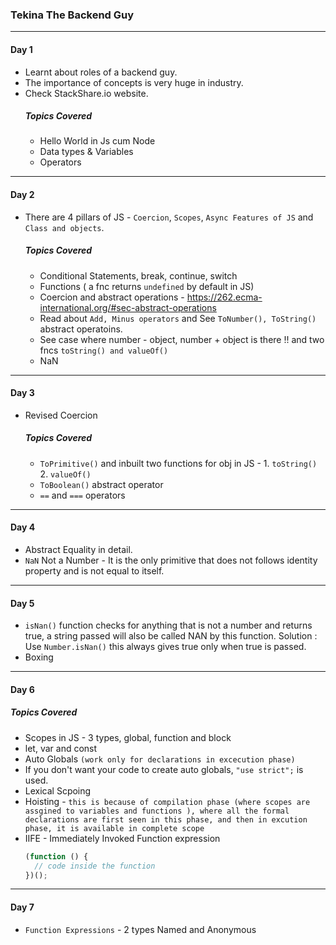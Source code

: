 ### Tekina The Backend Guy

---

#### Day 1

- Learnt about roles of a backend guy.
- The importance of concepts is very huge in industry.
- Check StackShare.io website.
  ##### Topics Covered
  - Hello World in Js cum Node
  - Data types & Variables
  - Operators

---

#### Day 2

- There are 4 pillars of JS - `Coercion`, `Scopes`, `Async Features of JS` and` Class and objects`.

  ##### Topics Covered

  - Conditional Statements, break, continue, switch
  - Functions ( a fnc returns `undefined` by default in JS)
  - Coercion and abstract operations - https://262.ecma-international.org/#sec-abstract-operations
  - Read about `Add, Minus operators` and See `ToNumber(), ToString()` abstract operatoins.
  - See case where number - object, number + object is there !! and two fncs `toString() and valueOf()`
  - NaN

---

#### Day 3

- Revised Coercion

  ##### Topics Covered

  - `ToPrimitive()` and inbuilt two functions for obj in JS - 1. `toString()` 2. `valueOf()`
  - `ToBoolean()` abstract operator
  - `==` and `===` operators

---

#### Day 4

- Abstract Equality in detail.
- `NaN` Not a Number - It is the only primitive that does not follows identity property and is not equal to itself.

---

#### Day 5

- `isNan()` function checks for anything that is not a number and returns true, a string passed will also be called NAN by this function.
  Solution : Use `Number.isNan()` this always gives true only when true is passed.
- Boxing

---

#### Day 6

##### Topics Covered

- Scopes in JS - 3 types, global, function and block
- let, var and const
- Auto Globals `(work only for declarations in excecution phase)`
- If you don't want your code to create auto globals, `"use strict";` is used.
- Lexical Scpoing
- Hoisting - `this is because of compilation phase (where scopes are assgined to variables and functions ), where all the formal declarations are first seen in this phase, and then in excution phase, it is available in complete scope`
- IIFE - Immediately Invoked Function expression
  ```js
  (function () {
    // code inside the function
  })();
  ```

---

#### Day 7

- `Function Expressions` - 2 types Named and Anonymous
